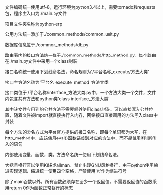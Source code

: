文件编码统一使用utf-8，运行环境为python3.4以上，需要tornado和requests包，程序主入口为./main.py文件

项目文件夹名称为python-erp

公用方法统一添加于./common_methods/common_unit.py

数据库信息位于./common_methods/db.py

路由表内的接口方法统一位于./common_methods/http_method.py，每个路由在./main.py文件中采用一个class封装

接口名称统一使用下划线命名法，命名规则为'/平台名称_execute/方法大类'

接口主方法名称为'平台名_execute_method_方法大类'

接口类位于./平台名称/interface_方法大类.py中，一个方法大类一个文件，文件内包含共有方法和python类'class interface_方法大类'

其中该文件应用到的公共方法不需要额外使用class封装，可以直接写入公共位置，随着文件被import就直接执行入内存，网络接口直接调用的方法写入class中封装

每个方法的命名方式为平台官方提供的接口名称，即每个单词都为大写，在http_method中，应该使用eval()函数链接到对应的方法中，而不是使用if判断传入的语句

内部使用变量，函数，类，方法命名统一使用下划线命名法。

大括号换行可以使用K&R或allman，禁止出现GNU风格换行，由于python使用缩进实现逻辑，缩进统一使用四个空格，严禁使用'\t'作为缩进符号

除了main函数以外，所有函数必须存在至少一个返回值，不需要返回值的函数采用return 0作为函数正常执行的标志 